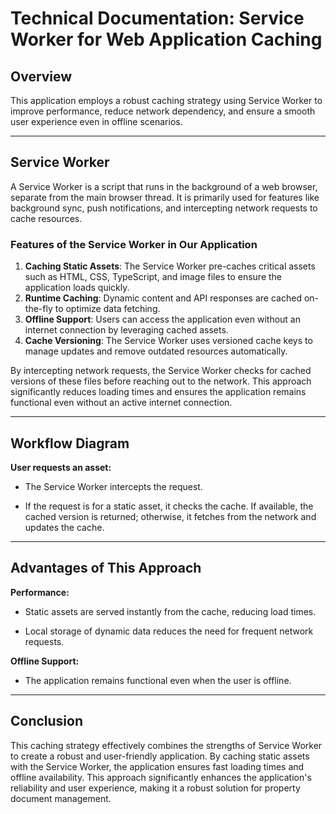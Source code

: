 # Technical Documentation: Service Worker for Web Application Caching

## Overview

This application employs a robust caching strategy using Service Worker to improve performance, reduce network dependency, and ensure a smooth user experience even in offline scenarios.

---

## Service Worker

A Service Worker is a script that runs in the background of a web browser, separate from the main browser thread. It is primarily used for features like background sync, push notifications, and intercepting network requests to cache resources.

### Features of the Service Worker in Our Application

1. **Caching Static Assets**: The Service Worker pre-caches critical assets such as HTML, CSS, TypeScript, and image files to ensure the application loads quickly.
2. **Runtime Caching**: Dynamic content and API responses are cached on-the-fly to optimize data fetching.
3. **Offline Support**: Users can access the application even without an internet connection by leveraging cached assets.
4. **Cache Versioning**: The Service Worker uses versioned cache keys to manage updates and remove outdated resources automatically.

By intercepting network requests, the Service Worker checks for cached versions of these files before reaching out to the network. This approach significantly reduces loading times and ensures the application remains functional even without an active internet connection.

---

## Workflow Diagram

**User requests an asset:**

- The Service Worker intercepts the request.

- If the request is for a static asset, it checks the cache. If available, the cached version is returned; otherwise, it fetches from the network and updates the cache.

---

## Advantages of This Approach

**Performance:**

- Static assets are served instantly from the cache, reducing load times.

- Local storage of dynamic data reduces the need for frequent network requests.

**Offline Support:**

- The application remains functional even when the user is offline.

---

## Conclusion

This caching strategy effectively combines the strengths of Service Worker to create a robust and user-friendly application. By caching static assets with the Service Worker, the application ensures fast loading times and offline availability. This approach significantly enhances the application's reliability and user experience, making it a robust solution for property document management.
